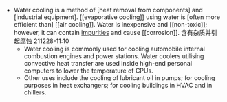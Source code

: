 - Water cooling is a method of [heat removal from components] and [industrial equipment]. [[evaporative cooling]] using water is [often more efficient than] [[air cooling]]. Water is inexpensive and [[non-toxic]]; however, it can contain [impurities]([[impurity]]) and cause [[corrosion]]. 含有杂质并引起腐蚀
211228-11:10
    - Water cooling is commonly used for cooling automobile internal combustion engines and power stations. Water coolers utilising convective heat transfer are used inside high-end personal computers to lower the temperature of CPUs.
    - Other uses include the cooling of lubricant oil in pumps; for cooling purposes in heat exchangers; for cooling buildings in HVAC and in chillers.
